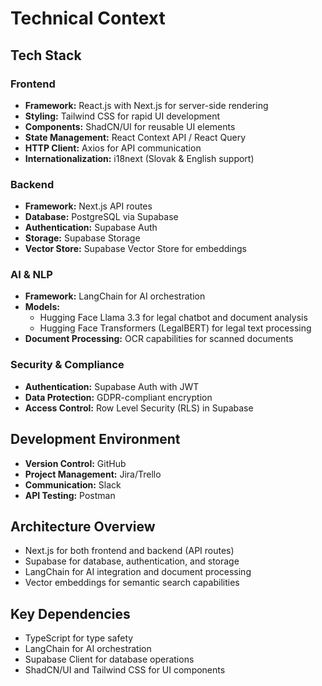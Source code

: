 # Technical Context

## Tech Stack

### Frontend
- **Framework:** React.js with Next.js for server-side rendering
- **Styling:** Tailwind CSS for rapid UI development
- **Components:** ShadCN/UI for reusable UI elements
- **State Management:** React Context API / React Query
- **HTTP Client:** Axios for API communication
- **Internationalization:** i18next (Slovak & English support)

### Backend
- **Framework:** Next.js API routes
- **Database:** PostgreSQL via Supabase
- **Authentication:** Supabase Auth
- **Storage:** Supabase Storage
- **Vector Store:** Supabase Vector Store for embeddings

### AI & NLP
- **Framework:** LangChain for AI orchestration
- **Models:** 
  - Hugging Face Llama 3.3 for legal chatbot and document analysis
  - Hugging Face Transformers (LegalBERT) for legal text processing
- **Document Processing:** OCR capabilities for scanned documents

### Security & Compliance
- **Authentication:** Supabase Auth with JWT
- **Data Protection:** GDPR-compliant encryption
- **Access Control:** Row Level Security (RLS) in Supabase

## Development Environment
- **Version Control:** GitHub
- **Project Management:** Jira/Trello
- **Communication:** Slack
- **API Testing:** Postman

## Architecture Overview
- Next.js for both frontend and backend (API routes)
- Supabase for database, authentication, and storage
- LangChain for AI integration and document processing
- Vector embeddings for semantic search capabilities

## Key Dependencies
- TypeScript for type safety
- LangChain for AI orchestration
- Supabase Client for database operations
- ShadCN/UI and Tailwind CSS for UI components
